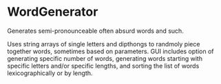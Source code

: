 # WordGenerator
Generates semi-pronounceable often absurd words and such.

Uses string arrays of single letters and dipthongs to randmoly piece together words, sometimes based on parameters.
GUI includes option of generating specific number of words, generating words starting with specific letters and/or specific lengths, and sorting the list of words lexicographically or by length.
